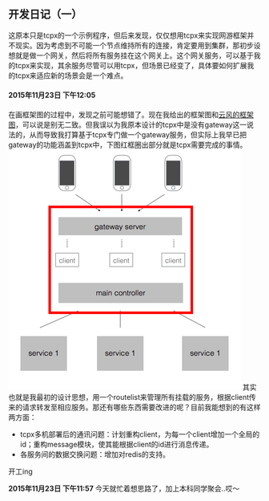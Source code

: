 开发日记（一）
-----------
这原本只是tcpx的一个示例程序，但后来发现，仅仅想用tcpx来实现网游框架并不现实。因为考虑到不可能一个节点维持所有的连接，肯定要用到集群，那初步设想就是做一个网关，然后将所有服务挂在这个网关上。这个网关服务，可以基于我的tcpx来实现，其余服务尽管可以用tcpx，但场景已经变了，具体要如何扩展我的tcpx来适应新的场景会是一个难点。

#### 2015年11月23日 下午12:05
在画框架图的过程中，发现之前可能想错了。现在我给出的框架图和[云风的框架图](http://blog.codingnow.com/2011/11/dev_note_1.html)，可以说是别无二致。但我误以为我原本设计的tcpx中是没有gateway这一说法的，从而导致我打算基于tcpx专门做一个gateway服务，但实际上我早已把gateway的功能涵盖到tcpx中，下图红框圈出部分就是tcpx需要完成的事情。
![tcpx功能范围图](../images/growtree-original-design-2.png)
其实也就是我最初的设计思想，用一个routelist来管理所有挂载的服务，根据client传来的请求转发至相应服务。那还有哪些东西需要改进的呢？目前我能想到的有这样两方面：
- tcpx多机部署后的通讯问题：计划重构client，为每一个client增加一个全局的id；重构message模块，使其能根据client的id进行消息传递。
- 各服务间的数据交换问题：增加对redis的支持。

开工ing

__2015年11月23日 下午11:57__
今天就忙着想思路了，加上本科同学聚会..哎～
